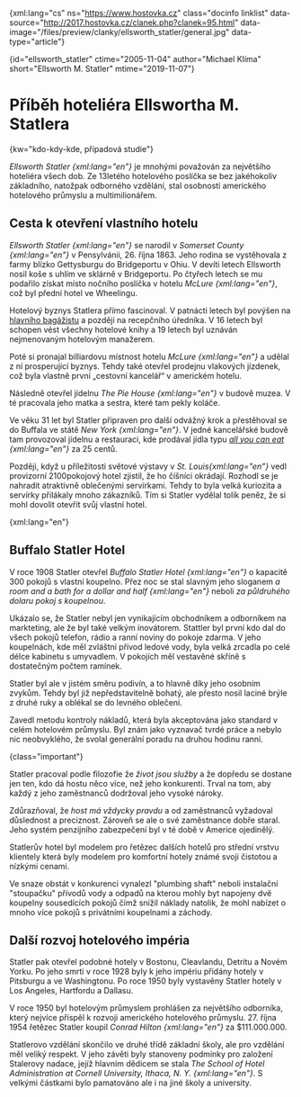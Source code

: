 
{xml:lang="cs" ns="https://www.hostovka.cz" class="docinfo linklist" data-source="http://2017.hostovka.cz/clanek.php?clanek=95.html" data-image="/files/preview/clanky/ellsworth_statler/general.jpg" data-type="article"}

{id="ellsworth\_statler" ctime="2005-11-04" author="Michael Klíma" short="Ellsworth M. Statler" mtime="2019-11-07"}

# Příběh hoteliéra Ellswortha M. Statlera

{kw="kdo-kdy-kde, případová studie"}

_Ellsworth Statler {xml:lang="en"}_  je mnohými považován za největšího hoteliéra všech dob. Ze 13letého hotelového poslíčka se bez jakéhokoliv základního, natožpak odborného vzdělání, stal osobností amerického hotelového průmyslu a multimilionářem.

## Cesta k otevření vlastního hotelu

_Ellsworth Statler {xml:lang="en"}_ se narodil v _Somerset County {xml:lang="en"}_ v Pensylvánii, 26. října 1863. Jeho rodina se vystěhovala z farmy blízko Gettysburgu do Bridgeportu v Ohiu. V devíti letech Ellsworth nosil koše s uhlím ve sklárně v Bridgeportu. Po čtyřech letech se mu podařilo získat místo nočního poslíčka v hotelu _McLure {xml:lang="en"}_, což byl přední hotel ve Wheelingu.

Hotelový byznys Statlera přímo fascinoval. V patnácti letech byl povýšen na [hlavního bagážistu][1] a později na recepčního úředníka. V 16 letech byl schopen vést všechny hotelové knihy a 19 letech byl uznáván nejmenovaným hotelovým manažerem.

Poté si pronajal billiardovu místnost hotelu _McLure {xml:lang="en"}_ a udělal z ní prosperující byznys. Tehdy také otevřel prodejnu vlakových jízdenek, což byla vlastně první „cestovní kancelář“ v americkém hotelu.

Následně otevřel jídelnu _The Pie House {xml:lang="en"}_ v budově muzea. V té pracovala jeho matka a sestra, které tam pekly koláče.

Ve věku 31 let byl Statler připraven pro další odvážný krok a přestěhoval se do Buffala ve státě _New York {xml:lang="en"}_. V jedné kancelářské budově tam provozoval jídelnu a restauraci, kde prodával jídla typu _[all you can eat][2] {xml:lang="en"}_ za 25 centů.

Později, když u příležitosti světové výstavy v _St. Louis{xml:lang="en"}_ vedl provizorní 2100pokojový hotel zjistil, že ho číšníci okrádají.  Rozhodl se je nahradit atraktivně oblečenými servírkami. Tehdy to byla velká kuriozita a servírky přilákaly mnoho zákazníků. Tím si Statler vydělal tolik peněz, že si mohl dovolit otevřít svůj vlastní hotel.

{xml:lang="en"}

## Buffalo Statler Hotel

V roce 1908 Statler otevřel _Buffalo Statler Hotel {xml:lang="en"}_ o kapacitě 300 pokojů s vlastní koupelno. Přez noc se stal slavným jeho sloganem _a room and a bath for a dollar and half {xml:lang="en"}_ neboli _za půldruhého dolaru pokoj s koupelnou_.

Ukázalo se, že Statler nebyl jen vynikajícím obchodníkem a odborníkem na markteting, ale že byl také velkým inovátorem. Stattler byl první kdo dal do všech pokojů telefon, rádio a ranní noviny do pokoje zdarma. V jeho koupelnách, kde měl zvláštní přívod ledové vody, byla velká zrcadla po celé délce kabinetu s umyvadlem. V pokojích měl vestavěné skříně s dostatečným počtem ramínek.

Statler byl ale v jistém směru podivín, a to hlavně díky jeho osobním zvykům. Tehdy byl již nepředstavitelně bohatý, ale přesto nosil laciné brýle z druhé ruky a oblékal se do levného oblečení.

Zavedl metodu kontroly nákladů, která byla akceptována jako standard v celém hotelovém průmyslu. Byl znám jako vyznavač tvrdé práce a nebylo nic neobvyklého, že svolal generální poradu na druhou hodinu ranní.

{class="important"}

Statler pracoval podle filozofie že _život jsou služby_ a že dopředu se dostane jen ten, kdo dá hostu něco více, než jeho konkurenti. Trval na tom, aby každý z jeho zaměstnanců dodržoval jeho vysoké nároky.

Zdůrazňoval, že _host má vždycky pravdu_ a od zaměstnanců vyžadoval důslednost a preciznost. Zároveň se ale o své zaměstnance dobře staral. Jeho systém penzijního zabezpečení byl v té době v Americe ojedinělý.

Statlerův hotel byl modelem pro řetězec dalších hotelů pro střední vrstvu klientely která byly modelem pro komfortní hotely známé svoji čistotou a nízkými cenami.

Ve snaze obstát v konkurenci vynalezl "plumbing shaft" neboli instalační "stoupačku" přívodů vody a odpadů na kterou mohly byt napojeny dvě koupelny sousedících pokojů čímž snížil náklady natolik, že mohl nabízet o mnoho více pokojů s privátními koupelnami a záchody.

## Další rozvoj hotelového impéria

Statler pak otevřel podobné hotely v Bostonu, Cleavlandu, Detritu a Novém Yorku. Po jeho smrti v roce 1928 byly k jeho impériu přidány hotely v Pitsburgu a ve Washingtonu. Po roce 1950 byly vystavěny Statler hotely v Los Angeles, Hartfordu a Dallasu.

V roce 1950 byl hotelovým průmyslem prohlášen za největšího odborníka, který nejvíce přispěl k rozvoji amerického hotelového průmyslu. 27. října 1954 řetězec Statler koupil _Conrad Hilton {xml:lang="en"}_ za $111.000.000.

Statlerovo vzdělání skončilo ve druhé třídě základní školy, ale pro vzdělání měl veliký respekt. V jeho závěti byly stanoveny podmínky pro založení Stalerovy nadace, jejíž hlavním dědicem se stala _The School of Hotel Administration at Cornell University, Ithaca, N. Y. {xml:lang="en"}_. S velkými částkami bylo pamatováno ale i na jiné školy a university.

 [1]: /hotelove_nazvoslovi#bell_boy
 [2]: /samoobsluzna_restaurace

